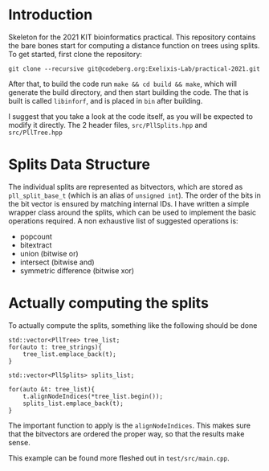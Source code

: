 # Introduction

Skeleton for the 2021 KIT bioinformatics practical. This repository contains the bare bones start for computing a
distance function on trees using splits. To get started, first clone the repository:

```
git clone --recursive git@codeberg.org:Exelixis-Lab/practical-2021.git
```

After that, to build the code run `make && cd build && make`, which will generate the build directory, and then start
building the code. The that is built is called `libinforf`, and is placed in `bin` after building.

I suggest that you take a look at the code itself, as you will be expected to modify it directly. The 2 header files,
`src/PllSplits.hpp` and `src/PllTree.hpp` 

# Splits Data Structure

The individual splits are represented as bitvectors, which are stored as `pll_split_base_t` (which is an alias of
`unsigned int`). The order of the bits in the bit vector is ensured by matching internal IDs. I have written a simple
wrapper class around the splits, which can be used to implement the basic operations required. A non exhaustive list of
suggested operations is:

- popcount
- bitextract
- union (bitwise or)
- intersect (bitwise and)
- symmetric difference (bitwise xor)

# Actually computing the splits

To actually compute the splits, something like the following should be done

```
std::vector<PllTree> tree_list;
for(auto t: tree_strings){
    tree_list.emplace_back(t);
}

std::vector<PllSplits> splits_list;

for(auto &t: tree_list){
    t.alignNodeIndices(*tree_list.begin());
    splits_list.emplace_back(t);
}
```

The important function to apply is the `alignNodeIndices`. This makes sure that the bitvectors are ordered the proper
way, so that the results make sense.

This example can be found more fleshed out in `test/src/main.cpp`.
